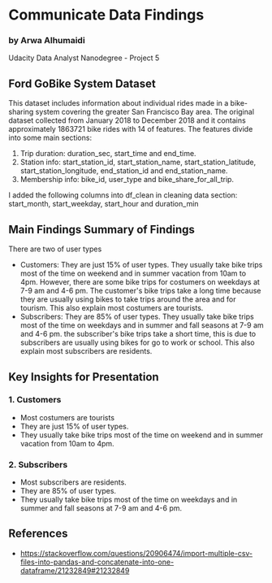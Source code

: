 # Communicate Data Findings
### by Arwa Alhumaidi
Udacity Data Analyst Nanodegree - Project 5

## Ford GoBike System Dataset
This dataset includes information about individual rides made in a bike-sharing system covering the greater San Francisco Bay area. The original dataset collected from January 2018 to December 2018 and it contains approximately 1863721 bike rides with 14 of features. The features divide into some main sections:
1. Trip duration: duration_sec, start_time and end_time. 
2. Station info: start_station_id, start_station_name, start_station_latitude, start_station_longitude, end_station_id and end_station_name. 
3. Membership info: bike_id, user_type and bike_share_for_all_trip.

I added the following columns into df_clean in cleaning data section: start_month, start_weekday, start_hour and duration_min

## Main Findings Summary of Findings
There are two of user types
- Customers: They are just 15% of user types. They usually take bike trips most of the time on weekend and in summer vacation from 10am to 4pm. However, there are some bike trips for costumers on weekdays at 7-9 am and 4-6 pm. The customer's bike trips take a long time because they are usually using bikes to take trips around the area and for tourism. This also explain most costumers are tourists.
- Subscribers: They are 85% of user types. They usually take bike trips most of the time on weekdays and in summer and fall seasons at 7-9 am and 4-6 pm. the subscriber's bike trips take a short time, this is due to subscribers are usually using bikes for go to work or school. This also explain most subscribers are residents.

## Key Insights for Presentation
### 1. Customers
- Most costumers are tourists
- They are just 15% of user types. 
- They usually take bike trips most of the time on weekend and in summer vacation from 10am to 4pm.
### 2. Subscribers 
- Most subscribers are residents. 
- They are 85% of user types. 
- They usually take bike trips most of the time on weekdays and in summer and fall seasons at 7-9 am and 4-6 pm.

## References
- https://stackoverflow.com/questions/20906474/import-multiple-csv-files-into-pandas-and-concatenate-into-one-dataframe/21232849#21232849
